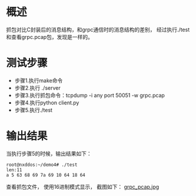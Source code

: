 # 概述
抓包对比C封装后的消息结构，和grpc通信时的消息结构的差别，
经过执行./test和查看grpc.pcap包，发现是一样的。 
# 测试步骤
- 步骤1.执行make命令
- 步骤2.执行 ./server
- 步骤3.执行抓包命令：tcpdump -i any port 50051 -w grpc.pcap
- 步骤4.执行python client.py
- 步骤5.执行./test

# 输出结果
当执行步骤5的时候，输出结果如下：
```
root@nxddos:~/demo4# ./test
len:11
a 5 63 68 69 7a 69 10 64 18 64
```

查看抓包文件， 使用16进制模式显示， 截图如下：
[grpc_pcap.jpg](./grpc_pcap.jpg)

